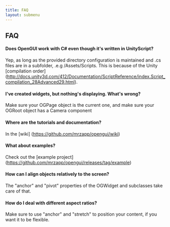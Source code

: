 ```yaml
---
title: FAQ
layout: submenu
---
```


## FAQ

#### Does OpenGUI work with C# even though it's written in UnityScript?
Yep, as long as the provided directory configuration is maintained and .cs files are in a subfolder, .e.g /Assets/Scripts. This is because of the Unity [compilation order] (http://docs.unity3d.com/412/Documentation/ScriptReference/index.Script_compilation_28Advanced29.html).

#### I've created widgets, but nothing's displaying. What's wrong?
Make sure your OGPage object is the current one, and make sure your OGRoot object has a Camera component

#### Where are the tutorials and documentation?
In the [wiki] (https://github.com/mrzapp/opengui/wiki)  

#### What about examples?
Check out the [example project] (https://github.com/mrzapp/opengui/releases/tag/example)

#### How can I align objects relatively to the screen?
The "anchor" and "pivot" properties of the OGWidget and subclasses take care of that.  

#### How do I deal with different aspect ratios?
Make sure to use "anchor" and "stretch" to position your content, if you want it to be flexible.
